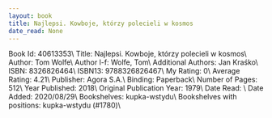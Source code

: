 ```yaml
---
layout: book
title: Najlepsi. Kowboje, którzy polecieli w kosmos
date_read: None
---
```


Book Id: 40613353\ 
Title: Najlepsi. Kowboje, którzy polecieli w kosmos\ 
Author: Tom Wolfe\ 
Author l-f: Wolfe, Tom\ 
Additional Authors: Jan Kraśko\ 
ISBN: 8326826464\ 
ISBN13: 9788326826467\ 
My Rating: 0\ 
Average Rating: 4.21\ 
Publisher: Agora S.A.\ 
Binding: Paperback\ 
Number of Pages: 512\ 
Year Published: 2018\ 
Original Publication Year: 1979\ 
Date Read: \ 
Date Added: 2020/08/29\ 
Bookshelves: kupka-wstydu\ 
Bookshelves with positions: kupka-wstydu (#1780)\ 

